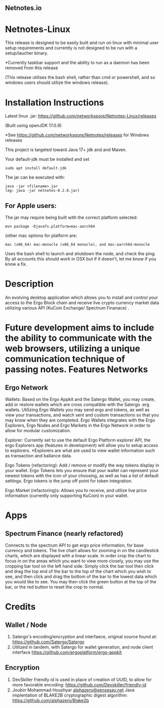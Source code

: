 Netnotes.io
----
Netnotes-Linux
===

This release is designed to be easily built and run on linux with minimal user setup requirements and currently is not designed to be run with a setup/laucher binary. 

*Currently taskbar support and the ability to run as a daemon has been removed from this release 

(This release utilises the bash shell, rather than cmd or powershell, and so windows users should utilize the windows release).

Installation Instructions
===
Latest linux .jar: https://github.com/networkspore/Netnotes-Linux/releases

(Built using openJDK 17.0.9)

*See https://github.com/networkspore/Netnotes/releases for Windows releases


This project is targeted toward Java 17+ jdk and and Maven.

Your default-jdk must be installed and set
~~~
sudo apt install default-jdk
~~~

The jar can be executed with:
~~~
java -jar <filename>.jar
(eg: java -jar netnotes-0.2.0.jar)
~~~

For Apple users:
---
The jar may require being built with the correct platform selected: 
~~~
mvn package -Djavafx.platform=mac-aarch64
~~~
(other mac options for platform are: 
~~~
mac (x86_64) mac-monocle (x86_64 monocle), and mac-aarch64-monocle
~~~
Uses the bash shell to launch and shutdown the node, and check the ping. By all accounts this should work in OSX but if it doesn't, let me know if you know a fix.

Description
===
An evolving desktop application which allows you to install and control your access to the Ergo Block chain and receive live crypto currency market data utilizing various API (KuCoin Exchange/ Spectrum Finanace) .

Future development aims to include the ability to communicate with the web browsers, utilizing a unique communication technique of passing notes.
Features
Networks
==

Ergo Network
-
Wallets: Based on the Ergo Appkit and the Satergo Wallet, you may create, add or restore wallets which are cross compatible with the Satergo .erg wallets. Utilizing Ergo Wallets you may send ergs and tokens, as well as view your transactions, and watch sent and custom transactions so that you may know when they are completed. Ergo Wallets integrates with the Ergo Explorers, Ergo Nodes and Ergo Markets in the Ergo Network in order to allow for modular customization.

Explorer: Currently set to use the default Ergo Platform explorer API, the ergo Explorers app (features in development) will allow you to setup access to explorers. *Explorers are what are used to view wallet information such as transaction and ballance data.

Ergo Tokens (refactoring): Add / remove or modify the way tokens display in your wallet. Ergo Tokens lets you ensure that your wallet can represent your newest tokens with the icon of your choosing, as well as has a list of default settings. Ergo tokens is the jump off point for token integration.

Ergo Market (refactoring)s: Allows you to receive, and utilize live price information (currently only supporting KuCoin) in your wallet.

Apps
===
Spectrum Finance (nearly refactored)
-
Connects to the spectrum API to get ergo price information, for base currency and tokens. The live chart allows for zooming in on the candlestick charts, which are displayed with a linear scale. In order crop the chart to focus in on the areas which you want to view more closely, you may use the cropping bar tool on the left hand side. Simply click the bar tool then click and drag the top end of the bar to the top of the chart which you wish to see, and then click and drag the bottom of the bar to the lowest data which you would like to see. You may then click the green button at the top of the bar, or the red button to reset the crop to normal.

Credits
===
Wallet / Node
-
1. Satergo's encoding/encryption and interfaece, original source found at: https://github.com/Satergo/Satergo
2. Utilized in tandem, with Satergo for wallet generation, and node client interface https://github.com/ergoplatform/ergo-appkit

Encryption
-
1. DevSkiller friendly id is used in place of creation of UUID, to allow for more favorable encoding:  https://github.com/Devskiller/friendly-id
2. Joubin Mohammad Houshyar <alphazero@sensesay.net> Java implentation of BLAKE2B cryptographic digest algorithm:  https://github.com/alphazero/Blake2b
